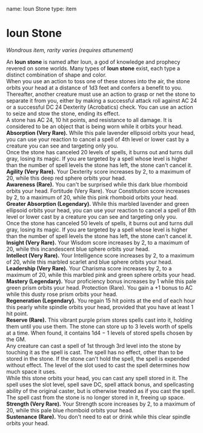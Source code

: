 name: Ioun Stone
type: item

# Ioun Stone 
_Wondrous item, rarity varies (requires attunement)_ 

An **Ioun stone** is named after Ioun, a god of knowledge and prophecy revered on some worlds. Many types of **Ioun stone** exist, each type a distinct combination of shape and color.    
When you use an action to toss one of these stones into the air, the stone orbits your head at a distance of 1d3 feet and confers a benefit to you. Thereafter, another creature must use an action to grasp or net the stone to separate it from you, either by making a successful attack roll against AC 24 or a successful DC 24 Dexterity (Acrobatics) check. You can use an action to seize and stow the stone, ending its effect.    
A stone has AC 24, 10 hit points, and resistance to all damage. It is considered to be an object that is being worn while it orbits your head.    
**Absorption (Very Rare).** While this pale lavender ellipsoid orbits your head, you can use your reaction to cancel a spell of 4th level or lower cast by a creature you can see and targeting only you.    
Once the stone has canceled 20 levels of spells, it burns out and turns dull gray, losing its magic. If you are targeted by a spell whose level is higher than the number of spell levels the stone has left, the stone can't cancel it.    
**Agility (Very Rare).** Your Dexterity score increases by 2, to a maximum of 20, while this deep red sphere orbits your head.    
**Awareness (Rare).** You can't be surprised while this dark blue rhomboid orbits your head. Fortitude (Very Rare). Your Constitution score increases by 2, to a maximum of 20, while this pink rhomboid orbits your head.    
**Greater Absorption (Legendary).** While this marbled lavender and green ellipsoid orbits your head, you can use your reaction to cancel a spell of 8th level or lower cast by a creature you can see and targeting only you.    
Once the stone has canceled 50 levels of spells, it burns out and turns dull gray, losing its magic. If you are targeted by a spell whose level is higher than the number of spell levels the stone has left, the stone can't cancel it.    
**Insight (Very Rare).** Your Wisdom score increases by 2, to a maximum of 20, while this incandescent blue sphere orbits your head.    
**Intellect (Very Rare).** Your Intelligence score increases by 2, to a maximum of 20, while this marbled scarlet and blue sphere orbits your head.    
**Leadership (Very Rare).** Your Charisma score increases by 2, to a maximum of 20, while this marbled pink and green sphere orbits your head.    
**Mastery (Legendary).** Your proficiency bonus increases by 1 while this pale green prism orbits your head. Protection (Rare). You gain a +1 bonus to AC while this dusty rose prism orbits your head.    
**Regeneration (Legendary).** You regain 15 hit points at the end of each hour this pearly white spindle orbits your head, provided that you have at least 1 hit point.    
**Reserve (Rare).** This vibrant purple prism stores spells cast into it, holding them until you use them. The stone can store up to 3 levels worth of spells at a time. When found, it contains 1d4 − 1 levels of stored spells chosen by the GM.    
Any creature can cast a spell of 1st through 3rd level into the stone by touching it as the spell is cast. The spell has no effect, other than to be stored in the stone. If the stone can't hold the spell, the spell is expended without effect. The level of the slot used to cast the spell determines how much space it uses.    
While this stone orbits your head, you can cast any spell stored in it. The spell uses the slot level, spell save DC, spell attack bonus, and spellcasting ability of the original caster, but is otherwise treated as if you cast the spell. The spell cast from the stone is no longer stored in it, freeing up space.    
**Strength (Very Rare).** Your Strength score increases by 2, to a maximum of 20, while this pale blue rhomboid orbits your head.    
**Sustenance (Rare).** You don't need to eat or drink while this clear spindle orbits your head. 